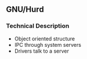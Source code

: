 ##  GNU/Hurd

### Technical Description

- Object oriented structure
- IPC through system servers
- Drivers talk to a server
